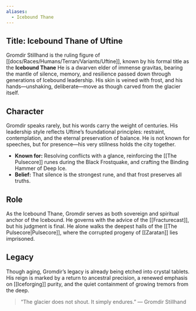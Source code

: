 ```yaml
---
aliases:
  - Icebound Thane
---
```

## Title: Icebound Thane of Uftine

Gromdir Stillhand is the ruling figure of [[docs/Races/Humans/Terran/Variants/Uftine]], known by his formal title as the **Icebound Thane** He is a dwarven elder of immense gravitas, bearing the mantle of silence, memory, and resilience passed down through generations of Icebound leadership. His skin is veined with frost, and his hands—unshaking, deliberate—move as though carved from the glacier itself.

## Character
Gromdir speaks rarely, but his words carry the weight of centuries. His leadership style reflects Uftine’s foundational principles: restraint, contemplation, and the eternal preservation of balance. He is not known for speeches, but for presence—his very stillness holds the city together.

- **Known for:** Resolving conflicts with a glance, reinforcing the [[The Pulsecore]] runes during the Black Frostquake, and crafting the Binding Hammer of Deep Ice.
- **Belief:** That silence is the strongest rune, and that frost preserves all truths.

## Role
As the Icebound Thane, Gromdir serves as both sovereign and spiritual anchor of the Icebound. He governs with the advice of the [[Fracturecast]], but his judgment is final. He alone walks the deepest halls of the [[The Pulsecore|Pulsecore]], where the corrupted progeny of [[Zaratan]] lies imprisoned.

## Legacy
Though aging, Gromdir’s legacy is already being etched into crystal tablets. His reign is marked by a return to ancestral precision, a renewed emphasis on [[Iceforging]] purity, and the quiet containment of growing tremors from the deep.

> “The glacier does not shout. It simply endures.” — Gromdir Stillhand